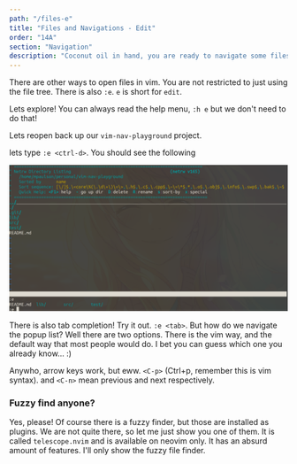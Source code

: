 ```yaml
---
path: "/files-e"
title: "Files and Navigations - Edit"
order: "14A"
section: "Navigation"
description: "Coconut oil in hand, you are ready to navigate some files with e."
---
```


There are other ways to open files in vim.  You are not restricted to just
using the file tree.  There is also `:e`. `e` is short for `edit`.

Lets explore!  You can always read the help menu, `:h e` but we don't need to
do that!

Lets reopen back up our `vim-nav-playground` project.

lets type `:e <ctrl-d>`.  You should see the following

![Edit and Ctrl+D](lessons/images/edit-ctrl-d.png)

There is also tab completion!  Try it out. `:e <tab>`.  But how do we navigate
the popup list?  Well there are two options.  There is the vim way, and the
default way that most people would do.  I bet you can guess which one you
already know... :)

Anywho, arrow keys work, but eww. `<C-p>` (Ctrl+p, remember this is vim
syntax). and `<C-n>` mean previous and next respectively.

### Fuzzy find anyone?

Yes, please!  Of course there is a fuzzy finder, but those are installed as
plugins.  We are not quite there, so let me just show you one of them.  It is
called `telescope.nvim` and is available on neovim only.  It has an absurd
amount of features.  I'll only show the fuzzy file finder.

